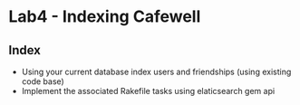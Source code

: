 # Lab4 - Indexing Cafewell

## Index
+ Using your current database index users and friendships (using existing code
  base)
+ Implement the associated Rakefile tasks using elaticsearch gem api
